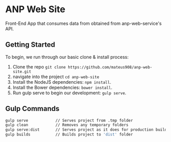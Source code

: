 # ANP Web Site

Front-End App that consumes data from obtained from anp-web-service's API.

## Getting Started

To begin, we run through our basic clone & install process:

1. Clone the repo `git clone https://github.com/mateus908/anp-web-site.git`
2. navigate into the project `cd anp-web-site`
3. Install the NodeJS dependencies: `npm install`.
4. Install the Bower dependencies: `bower install`.
5. Run gulp serve to begin our development: `gulp serve`.

## Gulp Commands

```sh
gulp serve            // Serves project from .tmp folder
gulp clean            // Removes any temporary folders
gulp serve:dist       // Serves project as it does for production builds
gulp builds           // Builds project to 'dist' folder
```
